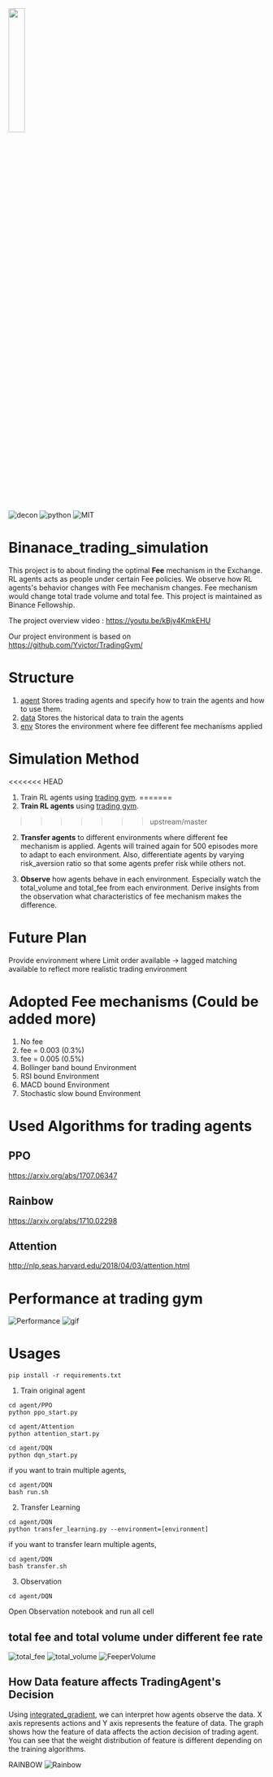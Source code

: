 <img src="figs/Decon.png" width="25%" height="25%">  

![decon](https://img.shields.io/badge/decon-blockchian-blue) ![python](https://img.shields.io/badge/python-3.6-critical) ![MIT](https://img.shields.io/badge/license-MIT-brightgreen)

# Binanace_trading_simulation
This project is to about finding the optimal __Fee__ mechanism in the Exchange. RL agents acts as people under certain Fee policies. We observe how RL agents's behavior changes with Fee mechanism changes. Fee mechanism would change total trade volume and total fee. This project is maintained as Binance Fellowship.

The project overview video : https://youtu.be/kBjv4KmkEHU

Our project environment is based on https://github.com/Yvictor/TradingGym/

# Structure
1. [agent](https://github.com/deconlabs/Binanace_trading_simulation/tree/master/agent)
    Stores trading agents and specify how to train the agents and how to use them. 
2. [data](https://github.com/deconlabs/Binanace_trading_simulation/tree/master/data)
    Stores the historical data to train the agents
3. [env](https://github.com/deconlabs/Binanace_trading_simulation/tree/master/env)
    Stores the environment where fee different fee mechanisms applied

# Simulation Method
<<<<<<< HEAD
 1. Train RL agents using [trading gym](https://github.com/Yvictor/TradingGym/). 
=======
 1. **Train RL agents** using [trading gym](https://github.com/Yvictor/TradingGym/). 
>>>>>>> upstream/master

 2. **Transfer agents** to different environments where different fee mechanism is applied. 
 Agents will trained again for 500 episodes more to adapt to each environment. Also, differentiate agents by varying risk_aversion ratio so that some agents prefer risk while others not.

 3. **Observe** how agents behave in each environment. Especially watch the total_volume and total_fee from each environment. Derive insights from the observation what characteristics of fee mechanism makes the difference.


# Future Plan
Provide environment where Limit order available -> lagged matching available to reflect more realistic trading environment

# Adopted Fee mechanisms (Could be added more)
1. No fee
2. fee = 0.003 (0.3%)
3. fee = 0.005 (0.5%)
4. Bollinger band bound Environment
5. RSI bound Environment
6. MACD bound Environment
7. Stochastic slow bound Environment


# Used Algorithms for trading agents
## PPO
https://arxiv.org/abs/1707.06347
## Rainbow
https://arxiv.org/abs/1710.02298
## Attention
http://nlp.seas.harvard.edu/2018/04/03/attention.html

# Performance at trading gym
![Performance](figs/TradingAgentPerformance.png)
![gif](figs/ezgif.com-optimize.gif)


# Usages
```shell
pip install -r requirements.txt
```
1. Train original agent
```python3
cd agent/PPO
python ppo_start.py
```
```python3
cd agent/Attention
python attention_start.py
```
```python3
cd agent/DQN
python dqn_start.py
```
if you want to train multiple agents,
```shell
cd agent/DQN
bash run.sh
```
2. Transfer Learning
```python3
cd agent/DQN
python transfer_learning.py --environment=[environment]
```
if you want to transfer learn multiple agents,
```shell
cd agent/DQN
bash transfer.sh
```
3. Observation
```shell
cd agent/DQN
```
Open Observation notebook and run all cell

## total fee and total volume under different fee rate
![total_fee](figs/TotalFee.png)
![total_volume](figs/TotalVolume.png)
![FeeperVolume](figs/TotalFeeperVolume.png)

## How Data feature affects TradingAgent's Decision
Using [integrated_gradient](https://medium.com/@kartikeyabhardwaj98/integrated-gradients-for-deep-neural-networks-c114e3968eae), we can interpret how agents observe the data.
X axis represents actions and Y axis represents the feature of data. The graph shows how the feature of data affects the action decision of trading agent. You can see that the weight distribution of feature is different depending on the training algorithms.

RAINBOW
![Rainbow](figs/bollinger_IG.png)